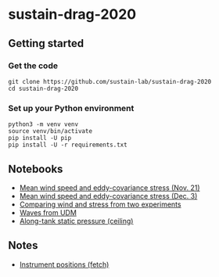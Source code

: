 # sustain-drag-2020

## Getting started

### Get the code

```
git clone https://github.com/sustain-lab/sustain-drag-2020
cd sustain-drag-2020
```

### Set up your Python environment

```
python3 -m venv venv
source venv/bin/activate
pip install -U pip
pip install -U -r requirements.txt
```

## Notebooks

* [Mean wind speed and eddy-covariance stress (Nov. 21)](irgason_stress_20191121.ipynb)
* [Mean wind speed and eddy-covariance stress (Dec. 3)](irgason_stress_20191203.ipynb)
* [Comparing wind and stress from two experiments](irgason_stress_compare_experiments.ipynb)
* [Waves from UDM](udm_waves.ipynb)
* [Along-tank static pressure (ceiling)](scanivalve_pressure.ipynb)

## Notes

* [Instrument positions (fetch)](INSTRUMENTS.md)
